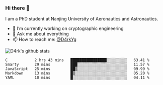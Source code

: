 ### Hi there 👋

I am a PhD student at Nanjing University of Aeronautics and Astronautics.

- 🔭 I’m currently working on cryptographic engineering
- 💬 Ask me about everything
- 📫 How to reach me: [@D4rkYg](https://twitter.com/D4rkYg)

![D4rk's github stats](https://github-readme-stats.vercel.app/api?username=dd4rk&show_icons=true&title_color=fff&icon_color=79ff97&text_color=9f9f9f&bg_color=151515)

<!--START_SECTION:waka-->
```text
C            2 hrs 43 mins   ████████████████░░░░░░░░░   63.41 % 
Smarty       29 mins         ███░░░░░░░░░░░░░░░░░░░░░░   11.57 % 
JavaScript   25 mins         ██▒░░░░░░░░░░░░░░░░░░░░░░   09.99 % 
Markdown     13 mins         █▒░░░░░░░░░░░░░░░░░░░░░░░   05.20 % 
YAML         10 mins         █░░░░░░░░░░░░░░░░░░░░░░░░   04.11 % 
```
<!--END_SECTION:waka-->
